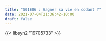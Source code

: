 ```yaml
---
title: "S01E06 : Gagner sa vie en codant ?"
date: 2021-07-04T21:36:42-10:00
draft: false
---
```

  

{{< libsyn2 "19705733" >}}